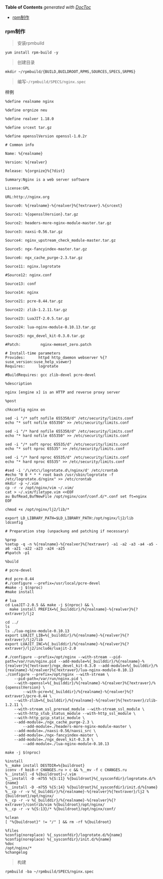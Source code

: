 <!-- START doctoc generated TOC please keep comment here to allow auto update -->
<!-- DON'T EDIT THIS SECTION, INSTEAD RE-RUN doctoc TO UPDATE -->
**Table of Contents**  *generated with [DocToc](https://github.com/thlorenz/doctoc)*

- [rpm制作](#rpm%E5%88%B6%E4%BD%9C)

<!-- END doctoc generated TOC please keep comment here to allow auto update -->

### rpm制作

> 安装rpmbuild

    yum install rpm-build -y

> 创建目录

    mkdir ~/rpmbuild/{BUILD,BUILDROOT,RPMS,SOURCES,SPECS,SRPMS}

> 编写`~/rpmbuild/SPECS/nginx.spec`

样例

    %define realname nginx
    
    %define orgnize neu
    
    %define realver 1.18.0
    
    %define srcext tar.gz
    
    %define opensslVersion openssl-1.0.2r
    
    # Common info
    
    Name: %{realname}
    
    Version: %{realver}
    
    Release: %{orgnize}%{?dist}
    
    Summary:Nginx is a web server software
    
    License:GPL
    
    URL:http://nginx.org
    
    Source0: %{realname}-%{realver}%{?extraver}.%{srcext}
    
    Source1: %{opensslVersion}.tar.gz
    
    Source2: headers-more-nginx-module-master.tar.gz
    
    Source3: naxsi-0.56.tar.gz
    
    Source4: nginx_upstream_check_module-master.tar.gz
    
    Source5: ngx-fancyindex-master.tar.gz
    
    Source6: ngx_cache_purge-2.3.tar.gz
    
    Source11: nginx.logrotate
    
    #Source12: nginx.conf
    
    Source13: conf
    
    Source14: nginx
    
    Source21: pcre-8.44.tar.gz
    
    Source22: zlib-1.2.11.tar.gz
    
    Source23: LuaJIT-2.0.5.tar.gz
    
    Source24: lua-nginx-module-0.10.13.tar.gz
    
    Source25: ngx_devel_kit-0.3.0.tar.gz
    
    #Patch:         nginx-memset_zero.patch
    
    # Install-time parameters
    Provides:      httpd http_daemon webserver %{?suse_version:suse_help_viewer}
    Requires:      logrotate
    
    #BuildRequires: gcc zlib-devel pcre-devel
    
    %description
    
    nginx [engine x] is an HTTP and reverse proxy server
    
    %post
    
    chkconfig nginx on
    
    sed -i "/* soft nofile 655350/d" /etc/security/limits.conf
    echo "* soft nofile 655350" >> /etc/security/limits.conf
    
    sed -i "/* hard nofile 655350/d" /etc/security/limits.conf
    echo "* hard nofile 655350" >> /etc/security/limits.conf
    
    sed -i "/* soft nproc 65535/d" /etc/security/limits.conf
    echo "* soft nproc 65535" >> /etc/security/limits.conf
    
    sed -i "/* hard nproc 65535/d" /etc/security/limits.conf
    echo "* hard nproc 65535" >> /etc/security/limits.conf
    
    #sed -i '/\/etc\/logrotate.d\/nginx/d' /etc/crontab
    #echo "0 0 * * * root bash /usr/sbin/logrotate -f /etc/logrotate.d/nginx" >> /etc/crontab
    mkdir -p ~/.vim
    cp -r -v /opt/nginx/vim ~/.vim/
    cat > ~/.vim/filetype.vim <<EOF
    au BufRead,BufNewFile /opt/nginx/conf/conf.d/*.conf set ft=nginx
    EOF
    
    chmod +x /opt/nginx/lj2/lib/*
    
    export LD_LIBRARY_PATH=$LD_LIBRARY_PATH:/opt/nginx/lj2/lib
    ldconfig
    
    # Preparation step (unpackung and patching if necessary)
    
    %prep
    %setup -q -n %{realname}-%{realver}%{?extraver} -a1 -a2 -a3 -a4 -a5 -a6 -a21 -a22 -a23 -a24 -a25
    #%patch -p1
    
    %build
    
    # pcre-devel
    
    #cd pcre-8.44
    #./configure --prefix=/usr/local/pcre-devel
    #make -j $(nproc)
    #make install
    
    # lua
    cd LuaJIT-2.0.5 && make -j $(nproc) && \
      make install PREFIX=%{_builddir}/%{realname}-%{realver}%{?extraver}/lj2
    
    cd ../
    ls
    ls ./lua-nginx-module-0.10.13
    export LUAJIT_LIB=%{_builddir}/%{realname}-%{realver}%{?extraver}/lj2/lib
    export LUAJIT_INC=%{_builddir}/%{realname}-%{realver}%{?extraver}/lj2/include/luajit-2.0
    
    #./configure --prefix=/opt/nginx --with-stream --pid-path=/var/run/nginx.pid --add-module=%{_builddir}/%{realname}-%{realver}%{?extraver}/ngx_devel_kit-0.3.0 --add-module=%{_builddir}/%{realname}-%{realver}%{?extraver}/lua-nginx-module-0.10.13
    ./configure --prefix=/opt/nginx --with-stream \
    	--pid-path=/var/run/nginx.pid \
    	--with-openssl=%{_builddir}/%{realname}-%{realver}%{?extraver}/%{opensslVersion} \
            --with-pcre=%{_builddir}/%{realname}-%{realver}%{?extraver}/pcre-8.44 \
    	--with-zlib=%{_builddir}/%{realname}-%{realver}%{?extraver}/zlib-1.2.11 \
    	--with-stream_ssl_preread_module --with-stream_ssl_module \
    	--with-http_stub_status_module --with-http_ssl_module \
    	--with-http_gzip_static_module \
    	--add-module=./ngx_cache_purge-2.3 \
            --add-module=./headers-more-nginx-module-master \
    	--add-module=./naxsi-0.56/naxsi_src \
    	--add-module=./ngx-fancyindex-master \
    	--add-module=./ngx_devel_kit-0.3.0 \
            --add-module=./lua-nginx-module-0.10.13
    
    make -j $(nproc)
    
    %install
    %__make install DESTDIR=%{buildroot}
    iconv -f koi8-r CHANGES.ru > c && %__mv -f c CHANGES.ru
    %__install -d %{buildroot}~/.vim
    %__install -D -m755 %{S:11} %{buildroot}%{_sysconfdir}/logrotate.d/%{name}
    %__install -D -m755 %{S:14} %{buildroot}%{_sysconfdir}/init.d/%{name}
    %__cp -r -v %{_builddir}/%{realname}-%{realver}%{?extraver}/lj2 %{buildroot}/opt/nginx/
    %__cp -r -v %{_builddir}/%{realname}-%{realver}%{?extraver}/contrib/vim %{buildroot}/opt/nginx/
    %__cp -r -v %{S:13}/* %{buildroot}/opt/nginx/conf/
    
    %clean
    [ "%{buildroot}" != "/" ] && rm -rf %{buildroot}
    
    %files
    %config(noreplace) %{_sysconfdir}/logrotate.d/%{name}
    %config(noreplace) %{_sysconfdir}/init.d/%{name}
    %doc
    /opt/nginx/*
    %changelog

> 构建

    rpmbuild -ba ~/rpmbuild/SPECS/nginx.spec